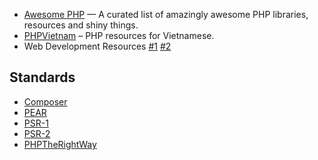 * [Awesome PHP](https://github.com/ziadoz/awesome-php) — A curated list of amazingly awesome PHP libraries, resources and shiny things.
* [PHPVietnam](https://github.com/andytruong/PHPVietnam) – PHP resources for Vietnamese.
* Web Development Resources [#1](https://github.com/ericandrewlewis/web-dev-resources) [#2](https://github.com/MasonONeal/web-development-resources)

## Standards

* [Composer](https://getcomposer.org/)
* [PEAR](http://pear.php.net/manual/en/standards.php)
* [PSR-1](http://www.php-fig.org/psr/psr-1/)
* [PSR-2](http://www.php-fig.org/psr/psr-2/)
* [PHPTheRightWay](http://www.phptherightway.com/)
